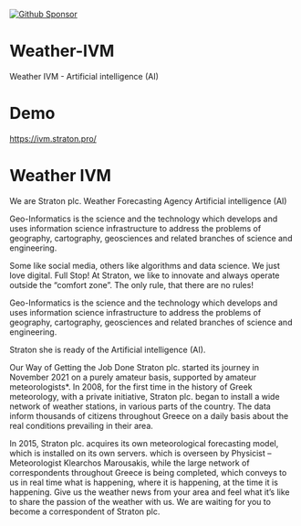 
[![Github Sponsor](https://img.shields.io/static/v1?label=Sponsor&message=%E2%9D%A4&logo=GitHub&link=https://github.com/sponsors/StratonPro)](https://github.com/sponsors/StratonPro)




# Weather-IVM
Weather IVM - Artificial intelligence (AI)

# Demo
https://ivm.straton.pro/

# Weather IVM

We are Straton plc.
Weather Forecasting Agency
Artificial intelligence (AI)

Geo-Informatics is the science and the technology which develops and uses information science infrastructure to address the problems of geography, cartography, geosciences and related branches of science and engineering.

Some like social media, others like algorithms and data science. We just love digital. Full Stop! At Straton, we like to innovate and always operate outside the “comfort zone”. The only rule, that there are no rules!

Geo-Informatics is the science and the technology which develops and uses information science infrastructure to address the problems of geography, cartography, geosciences and related branches of science and engineering.

Straton she is ready of the Artificial intelligence (AI).

Our Way of Getting the Job Done
Straton plc. started its journey in November 2021 on a purely amateur basis, supported by amateur meteorologists*. In 2008, for the first time in the history of Greek meteorology, with a private initiative, Straton plc. began to install a wide network of weather stations, in various parts of the country. The data inform thousands of citizens throughout Greece on a daily basis about the real conditions prevailing in their area.

In 2015, Straton plc. acquires its own meteorological forecasting model, which is installed on its own servers. which is overseen by Physicist – Meteorologist Klearchos Marousakis, while the large network of correspondents throughout Greece is being completed, which conveys to us in real time what is happening, where it is happening, at the time it is happening. Give us the weather news from your area and feel what it’s like to share the passion of the weather with us. We are waiting for you to become a correspondent of Straton plc.
